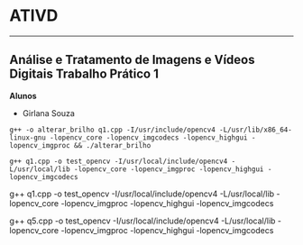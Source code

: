 # ATIVD

---
Análise e Tratamento de Imagens e Vídeos Digitais Trabalho Prático 1
---

**Alunos** 
- Girlana Souza

`g++ -o alterar_brilho q1.cpp -I/usr/include/opencv4 -L/usr/lib/x86_64-linux-gnu -lopencv_core -lopencv_imgcodecs -lopencv_highgui -lopencv_imgproc && ./alterar_brilho`


`g++ q1.cpp -o test_opencv -I/usr/local/include/opencv4 -L/usr/local/lib -lopencv_core -lopencv_imgproc -lopencv_highgui -lopencv_imgcodecs`

g++ q1.cpp -o test_opencv -I/usr/local/include/opencv4 -L/usr/local/lib -lopencv_core -lopencv_imgproc -lopencv_highgui -lopencv_imgcodecs

g++ q5.cpp -o test_opencv -I/usr/local/include/opencv4 -L/usr/local/lib -lopencv_core -lopencv_imgproc -lopencv_highgui -lopencv_imgcodecs